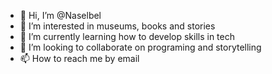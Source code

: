 - 👋 Hi, I’m @Naselbel
- 👀 I’m interested in museums, books and stories
- 🌱 I’m currently learning how to develop skills in tech
- 💞️ I’m looking to collaborate on programing and storytelling
- 📫 How to reach me by email 

<!---
Naselbel/Naselbel is a ✨ special ✨ repository because its `README.md` (this file) appears on your GitHub profile.
You can click the Preview link to take a look at your changes.
--->
